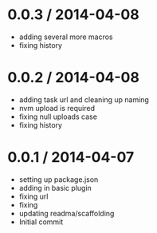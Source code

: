 
0.0.3 / 2014-04-08 
==================

  * adding several more macros
  * fixing history

0.0.2 / 2014-04-08 
==================

  * adding task url and cleaning up naming
  * nvm upload is required
  * fixing null uploads case
  * fixing history

0.0.1 / 2014-04-07 
==================

  * setting up package.json
  * adding in basic plugin
  * fixing url
  * fixing
  * updating readma/scaffolding
  * Initial commit
